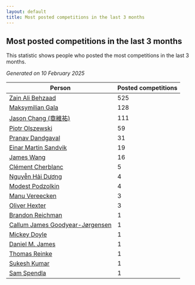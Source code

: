 ```yaml
---
layout: default
title: Most posted competitions in the last 3 months
---
```

## Most posted competitions in the last 3 months
This statistic shows people who posted the most competitions in the last 3 months.

*Generated on 10 February 2025*

| Person | Posted competitions |
| --- | --- |
| [Zain Ali Behzaad](https://www.worldcubeassociation.org/persons/2019BEHZ01) | 525 |
| [Maksymilian Gala](https://www.worldcubeassociation.org/persons/2022GALA01) | 128 |
| [Jason Chang (章維祐)](https://www.worldcubeassociation.org/persons/2023CHAN15) | 111 |
| [Piotr Olszewski](https://www.worldcubeassociation.org/persons/2013OLSZ02) | 59 |
| [Pranav Dandgaval](https://www.worldcubeassociation.org/persons/2017DAND01) | 31 |
| [Einar Martin Sandvik](https://www.worldcubeassociation.org/persons/2018SAND22) | 19 |
| [James Wang](https://www.worldcubeassociation.org/persons/2015WANG87) | 16 |
| [Clément Cherblanc](https://www.worldcubeassociation.org/persons/2014CHER05) | 5 |
| [Nguyễn Hải Dương](https://www.worldcubeassociation.org/persons/2018DUON07) | 4 |
| [Modest Podzolkin](https://www.worldcubeassociation.org/persons/2017PODZ01) | 4 |
| [Manu Vereecken](https://www.worldcubeassociation.org/persons/2010VERE01) | 3 |
| [Oliver Hexter](https://www.worldcubeassociation.org/persons/2022HEXT01) | 3 |
| [Brandon Reichman](https://www.worldcubeassociation.org/persons/2015REIC02) | 1 |
| [Callum James Goodyear-Jørgensen](https://www.worldcubeassociation.org/persons/2012GOOD02) | 1 |
| [Mickey Doyle](https://www.worldcubeassociation.org/persons/2021DOYL02) | 1 |
| [Daniel M. James](https://www.worldcubeassociation.org/persons/2012JAME04) | 1 |
| [Thomas Reinke](https://www.worldcubeassociation.org/persons/2018REIN04) | 1 |
| [Sukesh Kumar](https://www.worldcubeassociation.org/persons/2017KUMA30) | 1 |
| [Sam Spendla](https://www.worldcubeassociation.org/persons/2015SPEN01) | 1 |
